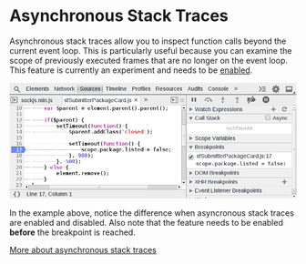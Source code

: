 Asynchronous Stack Traces
=========================
Asynchronous stack traces allow you to inspect function calls beyond the current event loop. This is particularly useful because you can examine the scope of previously executed frames that are no longer on the event loop. This feature is currently an experiment and needs to be [enabled](../basics/settings.html).

<img src="../sources/async.gif"/>

In the example above, notice the difference when asyncronous stack traces are enabled and disabled. Also note that the feature needs to be enabled **before** the breakpoint is reached.

[More about asynchronous stack traces](http://www.html5rocks.com/en/tutorials/developertools/async-call-stack/)